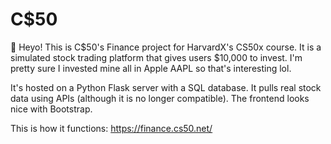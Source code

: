 # C$50

👋 Heyo! This is C$50's Finance project for HarvardX's CS50x course. It is a simulated stock trading platform that gives users $10,000 to invest. I'm pretty sure I invested mine all in Apple AAPL so that's interesting lol.

It's hosted on a Python Flask server with a SQL database. It pulls real stock data using APIs (although it is no longer compatible). The frontend looks nice with Bootstrap.

This is how it functions: https://finance.cs50.net/
